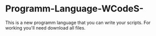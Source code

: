 # Programm-Language-WCodeS-
This is a new programm language that you can write your scripts. For working you'll need download  all files. 
